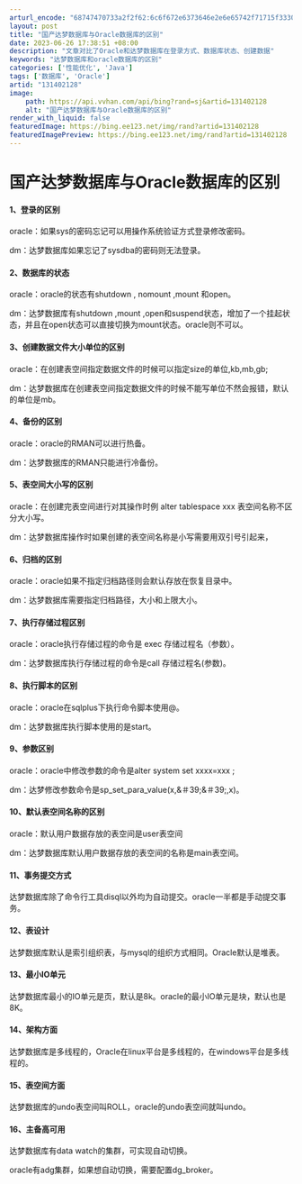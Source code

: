 ```yaml
---
arturl_encode: "68747470733a2f2f62:6c6f672e6373646e2e6e65742f71715f33303731333732312f:61727469636c652f64657461696c732f313331343032313238"
layout: post
title: "国产达梦数据库与Oracle数据库的区别"
date: 2023-06-26 17:38:51 +08:00
description: "文章对比了Oracle和达梦数据库在登录方式、数据库状态、创建数据"
keywords: "达梦数据库和oracle数据库的区别"
categories: ['性能优化', 'Java']
tags: ['数据库', 'Oracle']
artid: "131402128"
image:
    path: https://api.vvhan.com/api/bing?rand=sj&artid=131402128
    alt: "国产达梦数据库与Oracle数据库的区别"
render_with_liquid: false
featuredImage: https://bing.ee123.net/img/rand?artid=131402128
featuredImagePreview: https://bing.ee123.net/img/rand?artid=131402128
---
```


# 国产达梦数据库与Oracle数据库的区别

#### 1、登录的区别

oracle：如果sys的密码忘记可以用操作系统验证方式登录修改密码。

dm：达梦数据库如果忘记了sysdba的密码则无法登录。

#### 2、数据库的状态

oracle：oracle的状态有shutdown , nomount ,mount 和open。

dm：达梦数据库有shutdown ,mount ,open和suspend状态，增加了一个挂起状态，并且在open状态可以直接切换为mount状态。oracle则不可以。

#### 3、创建数据文件大小单位的区别

oracle：在创建表空间指定数据文件的时候可以指定size的单位,kb,mb,gb;

dm：达梦数据库在创建表空间指定数据文件的时候不能写单位不然会报错，默认的单位是mb。

#### 4、备份的区别

oracle：oracle的RMAN可以进行热备。

dm：达梦数据库的RMAN只能进行冷备份。

#### 5、表空间大小写的区别

oracle：在创建完表空间进行对其操作时例 alter tablespace xxx 表空间名称不区分大小写。

dm：达梦数据库操作时如果创建的表空间名称是小写需要用双引号引起来，

#### 6、归档的区别

oracle：oracle如果不指定归档路径则会默认存放在恢复目录中。

dm：达梦数据库需要指定归档路径，大小和上限大小。

#### 7、执行存储过程区别

oracle：oracle执行存储过程的命令是 exec 存储过程名（参数）。

dm：达梦数据库执行存储过程的命令是call 存储过程名(参数)。

#### 8、执行脚本的区别

oracle：oracle在sqlplus下执行命令脚本使用@。

dm：达梦数据库执行脚本使用的是start。

#### 9、参数区别

oracle：oracle中修改参数的命令是alter system set xxxx=xxx ;

dm：达梦修改参数命令是sp\_set\_para\_value(x,&＃39;&＃39;,x)。

#### 10、默认表空间名称的区别

oracle：默认用户数据存放的表空间是user表空间

dm：达梦数据库默认用户数据存放的表空间的名称是main表空间。

#### 11、事务提交方式

达梦数据库除了命令行工具disql以外均为自动提交。oracle一半都是手动提交事务。

#### 12、表设计

达梦数据库默认是索引组织表，与mysql的组织方式相同。Oracle默认是堆表。

#### 13、最小IO单元

达梦数据库最小的IO单元是页，默认是8k。oracle的最小IO单元是块，默认也是8K。

#### 14、架构方面

达梦数据库是多线程的，Oracle在linux平台是多线程的，在windows平台是多线程的。

#### 15、表空间方面

达梦数据库的undo表空间叫ROLL，oracle的undo表空间就叫undo。

#### 16、主备高可用

达梦数据库有data watch的集群，可实现自动切换。

oracle有adg集群，如果想自动切换，需要配置dg\_broker。